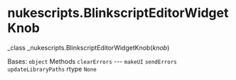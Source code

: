 # nukescripts.BlinkscriptEditorWidgetKnob
_class _nukescripts.BlinkscriptEditorWidgetKnob(_knob_)

Bases: `object`
Methods
`clearErrors` ---
`makeUI`
`sendErrors`
`updateLibraryPaths`
rtype
    `None`
